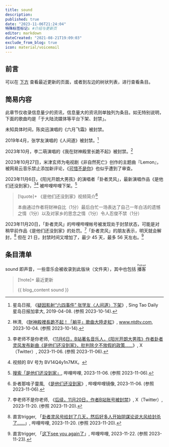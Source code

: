 ```yaml
---
title: sound
description:
published: true
date: "2023-11-06T21:24:04"
特殊标签标记: #介绍与更新页
editor: markdown
dateCreated: "2021-08-21T19:09:03"
exclude_from_blog: true
icon: material/voicemail
---
```


## 前言

可以在 [下方](#条目清单) 查看最近更新的页面，或者到左边的树状列表，进行查看条目。

## 简易内容

此章节仅收录信息量少的资讯，信息量大的资讯则单独列为条目。如无特别说明，下面的歌曲均是「于大陆流媒体等平台下架、封禁」。

未知具体时间，陈奕迅演唱的《六月飞霜》被封禁。

2019年4月，张学友演唱的《人间道》被封禁。[^55264]

[^55264]: 星岛日报, 《[疑因影射“六四事件” 张学友〈人间道〉下架](https://web.archive.org/web/20231014041231/https://www.singtao.ca/3355264/2019-04-08/post-疑因影射「六四事件」-張學友《人間道》下架/?variant=zh-cn)》, Sing Tao Daily 星岛日报加拿大, 2019-04-08. (参照 2023-10-14).

2023年10月，李二萌演唱的《我在财神殿里长跪不起》被封禁。[^98406]

[^98406]: 林清, 《[財神殿裡長跪不起！「躺平」歌曲大陸走紅](https://web.archive.org/web/20231014041800/https://www.ntdtv.com/b5/2023/10/03/a103798406.html)》, www.ntdtv.com, 2023-10-04. (参照 2023-10-14).

2023年10月27日，米津玄师为电视剧《非自然死亡》创作的主题曲『Lemon』，被网易云音乐禁止添加新评论，《[可惜不是你](/sound/可惜不是你.md)》也似乎遭到了审查。<!-- 李克强 -->

2023年11月6日，《阳光开朗大男孩》的演唱者「卦者灵风」，最新演唱作品《是他们还没到家》，[^17442][^bv14q] 被哔哩哔哩下架。[^9bjsl]

[^17442]: 李老师不是你老师, 《[11月6日，B站著名音乐人，《阳光开朗大男孩》作者卦者灵风发布新曲《是他们还没到家》，批判除夕不放假的政策……](https://web.archive.org/web/20240106030343/https://nitter.net/whyyoutouzhele/status/1721475939744317442)》, X（Twitter）, 2023-11-06. (参照 2023-11-06).

[^bv14q]: 视频的 BV 号为 BV14Q4y1n7MX。

[^9bjsl]: [搜索「是他们还没到家」](http://archive.today/2023.11.06-131659/https://search.bilibili.com/all?keyword=是他们还没到家), 哔哩哔哩, 2023-11-06. (参照 2023-11-06).

> [!quote]+ 《是他们还没到家》视频简介[^WCbVG]
>
> 本曲通过作者将财神自比（1分）最后白忙一场表达了自己一年白活的遗憾之情（1分）以及对家乡的思念之情（1分）令人忍俊不禁（1分）

[^WCbVG]: 卦者那啥子靈風, 《[是他们还没到家](http://archive.today/2023.11.06-125525/https://xbeibeix.com/video/BV14Q4y1n7MX)》, 哔哩哔哩镜像, 2023-11-06. (参照 2023-11-06).

2023年11月20日，「卦者灵风」的哔哩哔哩帐号被发现处于封禁状态，可能是对稍早前作品《是他们还没到家》的处罚。[^p8TPX]「卦者灵风」的朋友表示，明天就会解封，[^eq9pH] 但在 21 日，封禁时间又增加了，最少 45 天，最多 56 天左右。[^OxU6u]

[^p8TPX]: 李老师不是你老师, 《[后续，11月20日，作者B站账号被封禁](http://archive.today/2023.11.20-120425/https://twitter.com/whyyoutouzhele/status/1726551726659137633)》, X（Twitter）, 2023-11-20. (参照 2023-11-20).

[^eq9pH]: 直言trigger, 「[卦者灵风号给封了几天，然后好多人开始阴谋论说大风给封杀了……](http://archive.today/2023.11.20-132947/https://t.bilibili.com/865978600754511892)」, 哔哩哔哩, 2023-11-20. (参照 2023-11-20).

[^OxU6u]: 直言trigger, 「[这下see you again了](http://archive.today/2023.11.22-022854/https://t.bilibili.com/866484526443921459)」, 哔哩哔哩, 2023-11-22. (参照 2023-11-23).

## 条目清单

sound 即声音，一些音乐会被收录到此版块（文件夹），其中也包括 <ruby>播客<rp>(</rp><rt>Podcast</rt><rp>)</rp></ruby>

> [!note]+ 最近更新
>
> {{ blog_content sound }}
